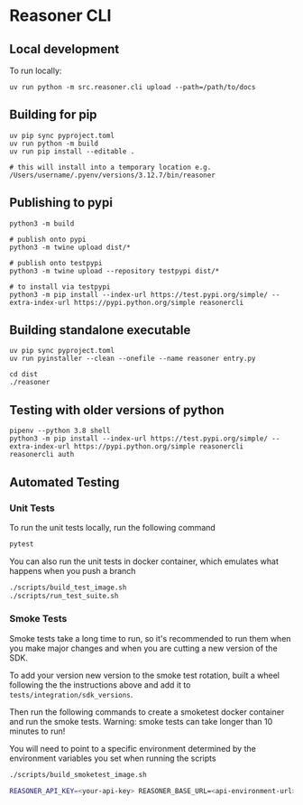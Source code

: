 
# Reasoner CLI

## Local development

To run locally:
```
uv run python -m src.reasoner.cli upload --path=/path/to/docs
```

## Building for pip
```
uv pip sync pyproject.toml
uv run python -m build
uv run pip install --editable .

# this will install into a temporary location e.g. /Users/username/.pyenv/versions/3.12.7/bin/reasoner
```

## Publishing to pypi
```
python3 -m build

# publish onto pypi
python3 -m twine upload dist/*

# publish onto testpypi
python3 -m twine upload --repository testpypi dist/*

# to install via testpypi
python3 -m pip install --index-url https://test.pypi.org/simple/ --extra-index-url https://pypi.python.org/simple reasonercli
```

## Building standalone executable
```
uv pip sync pyproject.toml
uv run pyinstaller --clean --onefile --name reasoner entry.py

cd dist
./reasoner
```

## Testing with older versions of python
```
pipenv --python 3.8 shell
python3 -m pip install --index-url https://test.pypi.org/simple/ --extra-index-url https://pypi.python.org/simple reasonercli
reasonercli auth
```

## Automated Testing

### Unit Tests
To run the unit tests locally, run the following command 
```python
pytest
```

You can also run the unit tests in docker container, which emulates what happens when you push a branch
```bash
./scripts/build_test_image.sh
./scripts/run_test_suite.sh
```

### Smoke Tests
Smoke tests take a long time to run, so it's recommended to run them when you make major changes and when you are cutting a new version of the SDK.

To add your version new version to the smoke test rotation, built a wheel following the the instructions above and add it to `tests/integration/sdk_versions`.

Then run the following commands to create a smoketest docker container and run the smoke tests. Warning: smoke tests can take longer than 10 minutes to run!

You will need to point to a specific environment determined by the environment variables you set when running the scripts

```bash
./scripts/build_smoketest_image.sh

REASONER_API_KEY=<your-api-key> REASONER_BASE_URL=<api-environment-url> ./scripts/run_smoke_test_suite.sh
```



